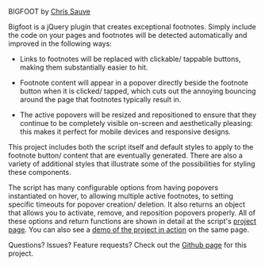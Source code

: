 BIGFOOT
by [Chris Sauve](http://cmsauve.com/projects)

Bigfoot is a jQuery plugin that creates exceptional footnotes. Simply include the code on your pages and footnotes will be detected automatically and improved in the following ways:

- Links to footnotes will be replaced with clickable/ tappable buttons, making them substantially easier to hit.

- Footnote content will appear in a popover directly beside the footnote button when it is clicked/ tapped, which cuts out the annoying bouncing around the page that footnotes typically result in.

- The active popovers will be resized and repositioned to ensure that they continue to be completely visible on-screen and aesthetically pleasing: this makes it perfect for mobile devices and responsive designs.

This project includes both the script itself and default styles to apply to the footnote button/ content that are eventually generated. There are also a variety of additional styles that illustrate some of the possibilities for styling these components.

The script has many configurable options from having popovers instantiated on hover, to allowing multiple active footnotes, to setting specific timeouts for popover creation/ deletion. It also returns an object that allows you to activate, remove, and reposition popovers properly. All of these options and return functions are shown in detail at the script's [project page](http://cmsauve.com/labs/bigfoot). You can also see a [demo of the project in action](http://cmsauve.com/labs/bigfoot/#demo) on the same page.

Questions? Issues? Feature requests? Check out the [Github page](https://github.com/pxldot/bigfoot) for this project.